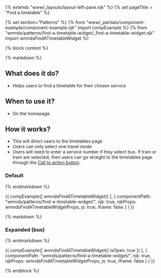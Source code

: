 {% extends "www/_layouts/layout-left-pane.njk" %} 
{% set pageTitle = "Find a timetable" %}

{% set section="Patterns" %}
{% from "www/_partials/component-example/component-example.njk" import compExample %}
{% from "wmnds/patterns/find-a-timetable-widget/_find-a-timetable-widget.njk" import wmndsFindATimetableWidget %}

{% block content %}

{% markdown %}

## What does it do?
* Helps users to find a timetable for their chosen service


## When to use it?
* On the homepage


## How it works?
* This will direct users to the timetables page
* Users can only select one travel mode
* Users will need to enter a service number if they select bus. If train or tram are selected, then users can go straight to the timetables page through the [Call to action button](https://designsystem.wmnetwork.co.uk/components/buttons/).


### Default

{% endmarkdown %}

{{
  compExample([
      wmndsFindATimetableWidget()
    ], {
      componentPath: "wmnds/patterns/find-a-timetable-widget/",
      njk: true,
      njkProps: wmndsFindATimetableWidgetProps,
      js: true,
      iframe: false
    }
  )
}} 

{% markdown %}

### Expanded (bus)


{% endmarkdown %}

{{
  compExample([
      wmndsFindATimetableWidget({
        isOpen: true
      })
    ], {
      componentPath: "wmnds/patterns/find-a-timetable-widget/",
      njk: true,
      njkProps: wmndsFindATimetableWidgetProps,
      js: true,
      iframe: false
    }
  )
}}

{% endblock %}
